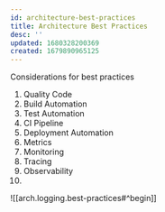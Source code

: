 ```yaml
---
id: architecture-best-practices
title: Architecture Best Practices
desc: ''
updated: 1680328200369
created: 1679890965125
---
```

Considerations for best practices

1. Quality Code
1. Build Automation
1. Test Automation
1. CI Pipeline
1. Deployment Automation
1. Metrics
1. Monitoring
1. Tracing
1. Observability
1. 

![[arch.logging.best-practices#^begin]]
